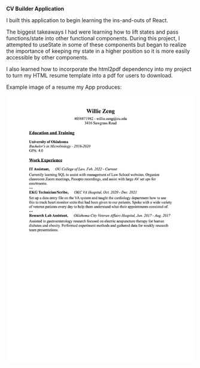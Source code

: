 **CV Builder Application**

I built this application to begin learning the ins-and-outs of React. 

The biggest takeaways I had were learning how to lift states and pass functions/state into other functional components. During this project, I attempted to useState in some of these components but began to realize the importance of keeping my state in a higher position so it is more easily accessible by other components. 

I also learned how to incorporate the html2pdf dependency into my project to turn my HTML resume template into a pdf for users to download. 

Example image of a resume my App produces:

<img src="test-1.png" alt="Resume" title="Resume">